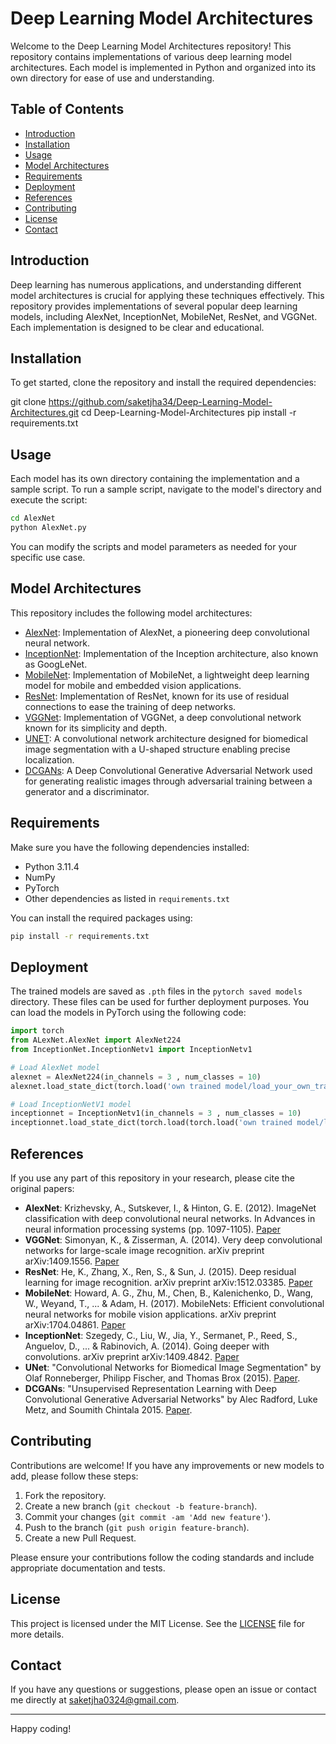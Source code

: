 # Deep Learning Model Architectures

Welcome to the Deep Learning Model Architectures repository! This repository contains implementations of various deep learning model architectures. Each model is implemented in Python and organized into its own directory for ease of use and understanding.

## Table of Contents

- [Introduction](#introduction)
- [Installation](#installation)
- [Usage](#usage)
- [Model Architectures](#model-architectures)
- [Requirements](#requirements)
- [Deployment](#deployment)
- [References](#references)
- [Contributing](#contributing)
- [License](#license)
- [Contact](#contact)

## Introduction

Deep learning has numerous applications, and understanding different model architectures is crucial for applying these techniques effectively. This repository provides implementations of several popular deep learning models, including AlexNet, InceptionNet, MobileNet, ResNet, and VGGNet. Each implementation is designed to be clear and educational.

## Installation

To get started, clone the repository and install the required dependencies:

git clone https://github.com/saketjha34/Deep-Learning-Model-Architectures.git
cd Deep-Learning-Model-Architectures
pip install -r requirements.txt


## Usage

Each model has its own directory containing the implementation and a sample script. To run a sample script, navigate to the model's directory and execute the script:

```bash
cd AlexNet
python AlexNet.py
```

You can modify the scripts and model parameters as needed for your specific use case.

## Model Architectures

This repository includes the following model architectures:

- [AlexNet](AlexNet/): Implementation of AlexNet, a pioneering deep convolutional neural network.
- [InceptionNet](InceptionNet/): Implementation of the Inception architecture, also known as GoogLeNet.
- [MobileNet](MobileNet/): Implementation of MobileNet, a lightweight deep learning model for mobile and embedded vision applications.
- [ResNet](ResNet/): Implementation of ResNet, known for its use of residual connections to ease the training of deep networks.
- [VGGNet](VGGNet/): Implementation of VGGNet, a deep convolutional network known for its simplicity and depth.
- [UNET](UNET/): A convolutional network architecture designed for biomedical image segmentation with a U-shaped structure enabling precise localization.
- [DCGANs](DCGANs/): A Deep Convolutional Generative Adversarial Network used for generating realistic images through adversarial training between a generator and a discriminator.

## Requirements

Make sure you have the following dependencies installed:
- Python 3.11.4
- NumPy
- PyTorch 
- Other dependencies as listed in `requirements.txt`

You can install the required packages using:
```bash
pip install -r requirements.txt
```

## Deployment

The trained models are saved as `.pth` files in the `pytorch saved models` directory. These files can be used for further deployment purposes. You can load the models in PyTorch using the following code:

```python
import torch
from ALexNet.AlexNet import AlexNet224
from InceptionNet.InceptionNetv1 import InceptionNetv1

# Load AlexNet model
alexnet = AlexNet224(in_channels = 3 , num_classes = 10)
alexnet.load_state_dict(torch.load('own trained model/load_your_own_trained_model.pth'))

# Load InceptionNetV1 model
inceptionnet = InceptionNetv1(in_channels = 3 , num_classes = 10)
inceptionnet.load_state_dict(torch.load(torch.load('own trained model/load_your_own_trained_model.pth'))
```

## References

If you use any part of this repository in your research, please cite the original papers:

- **AlexNet**: Krizhevsky, A., Sutskever, I., & Hinton, G. E. (2012). ImageNet classification with deep convolutional neural networks. In Advances in neural information processing systems (pp. 1097-1105). [Paper](https://papers.nips.cc/paper/4824-imagenet-classification-with-deep-convolutional-neural-networks.pdf)
- **VGGNet**: Simonyan, K., & Zisserman, A. (2014). Very deep convolutional networks for large-scale image recognition. arXiv preprint arXiv:1409.1556. [Paper](https://arxiv.org/abs/1409.1556)
- **ResNet**: He, K., Zhang, X., Ren, S., & Sun, J. (2015). Deep residual learning for image recognition. arXiv preprint arXiv:1512.03385. [Paper](https://arxiv.org/abs/1512.03385)
- **MobileNet**: Howard, A. G., Zhu, M., Chen, B., Kalenichenko, D., Wang, W., Weyand, T., ... & Adam, H. (2017). MobileNets: Efficient convolutional neural networks for mobile vision applications. arXiv preprint arXiv:1704.04861. [Paper](https://arxiv.org/abs/1704.04861)
- **InceptionNet**: Szegedy, C., Liu, W., Jia, Y., Sermanet, P., Reed, S., Anguelov, D., ... & Rabinovich, A. (2014). Going deeper with convolutions. arXiv preprint arXiv:1409.4842. [Paper](https://arxiv.org/abs/1409.4842)
- **UNet**: "Convolutional Networks for Biomedical Image Segmentation" by Olaf Ronneberger, Philipp Fischer, and Thomas Brox (2015). [Paper](https://arxiv.org/abs/1505.04597).
- **DCGANs**: "Unsupervised Representation Learning with Deep Convolutional Generative Adversarial Networks" by Alec Radford, Luke Metz, and Soumith Chintala 2015. [Paper](https://arxiv.org/abs/1511.06434).


## Contributing

Contributions are welcome! If you have any improvements or new models to add, please follow these steps:

1. Fork the repository.
2. Create a new branch (`git checkout -b feature-branch`).
3. Commit your changes (`git commit -am 'Add new feature'`).
4. Push to the branch (`git push origin feature-branch`).
5. Create a new Pull Request.

Please ensure your contributions follow the coding standards and include appropriate documentation and tests.

## License

This project is licensed under the MIT License. See the [LICENSE](LICENSE) file for more details.

## Contact

If you have any questions or suggestions, please open an issue or contact me directly at saketjha0324@gmail.com.

---

Happy coding!
